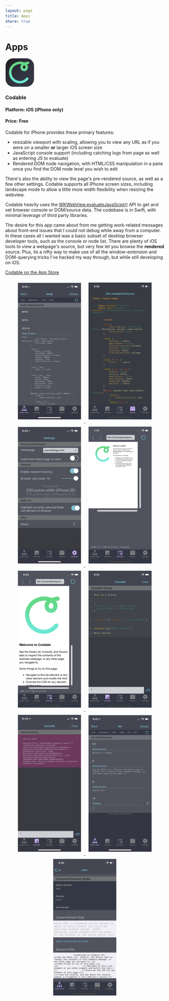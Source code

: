 ```yaml
---
layout: page
title: Apps
share: true
---
```


# Apps

<a href="(http://appstore.com/codable"><img class="drop-shadow" src="/images/codable-icon.png" style="display: block; vertical-align: middle; height: 90px; border-radius: 25px; border: 1px solid transparent;"></a>
### Codable
#### Platform: iOS (iPhone only)
#### Price: Free

Codable for iPhone provides these primary features:
- resizable viewport with scaling, allowing you to view any URL as if you were on a smaller **or** larger iOS screen size
- JavaScript console support (including catching logs from page as well as entering JS to evaluate)
- Rendered DOM node navigation, with HTML/CSS manipulation in a pane once you find the DOM node level you wish to edit

There's also the ability to view the page's pre-rendered source, as well as a few other settings. Codable supports all iPhone screen sizes, including landscape mode to allow a little more width flexibility when resizing the webview.

Codable heavily uses the [WKWebView.evaluateJavaScipt()](https://developer.apple.com/documentation/webkit/wkwebview/1415017-evaluatejavascript) API to get and set browser console or DOM/source data. The codebase is in Swift, with minimal leverage of third party libraries.

The desire for this app came about from me getting work-related messages about front-end issues that I could not debug while away from a computer. In these cases all I wanted was a basic subset of desktop browser developer tools, such as the console or node list. There are plenty of iOS tools to view a webpage's source, but very few let you browse the **rendered** source. Plus, its a nifty way to make use of all the window-extension and DOM-querying tricks I've hacked my way through, but while still developing on iOS.

[Codable on the App Store](http://appstore.com/codable)

<div style="margin: 0 auto; text-align: center;">
<a href="/images/UNADJUSTEDNONRAW_thumb_227d.jpg" target="_blank">
<img class="drop-shadow" src="/images/UNADJUSTEDNONRAW_thumb_227d.jpg" style="width: 200px; height: auto; padding: 10px; display: inline-block" alt="Codable screenshot" class="image-md">
</a>
<a href="/images/UNADJUSTEDNONRAW_thumb_227a.jpg" target="_blank">
<img class="drop-shadow" src="/images/UNADJUSTEDNONRAW_thumb_227a.jpg" style="width: 200px; height: auto; padding: 10px; display: inline-block" alt="Codable screenshot" class="image-md">
</a>
<a href="/images/UNADJUSTEDNONRAW_thumb_227b.jpg" target="_blank">
<img class="drop-shadow" src="/images/UNADJUSTEDNONRAW_thumb_227b.jpg" style="width: 200px; height: auto; padding: 10px; display: inline-block" alt="Codable screenshot" class="image-md">
</a>
<a href="/images/UNADJUSTEDNONRAW_thumb_227c.jpg" target="_blank">
<img class="drop-shadow" src="/images/UNADJUSTEDNONRAW_thumb_227c.jpg" style="width: 200px; height: auto; padding: 10px; display: inline-block" alt="Codable screenshot" class="image-md">
</a>
<a href="/images/UNADJUSTEDNONRAW_thumb_2276.jpg" target="_blank">
<img class="drop-shadow" src="/images/UNADJUSTEDNONRAW_thumb_2276.jpg" style="width: 200px; height: auto; padding: 10px; display: inline-block" alt="Codable screenshot" class="image-md">
</a>
<a href="/images/UNADJUSTEDNONRAW_thumb_2277.jpg" target="_blank">
<img class="drop-shadow" src="/images/UNADJUSTEDNONRAW_thumb_2277.jpg" style="width: 200px; height: auto; padding: 10px; display: inline-block" alt="Codable screenshot" class="image-md">
<a href="/images/UNADJUSTEDNONRAW_thumb_2280.jpg" target="_blank">
<img class="drop-shadow" src="/images/UNADJUSTEDNONRAW_thumb_2280.jpg" style="width: 200px; height: auto; padding: 10px; display: inline-block" alt="Codable screenshot" class="image-md">
</a>
</a>
<a href="/images/UNADJUSTEDNONRAW_thumb_2278.jpg" target="_blank">
<img class="drop-shadow" src="/images/UNADJUSTEDNONRAW_thumb_2278.jpg" style="width: 200px; height: auto; padding: 10px; display: inline-block" alt="Codable screenshot" class="image-md">
</a>
<a href="/images/UNADJUSTEDNONRAW_thumb_2279.jpg" target="_blank">
<img class="drop-shadow" src="/images/UNADJUSTEDNONRAW_thumb_2279.jpg" style="width: 200px; height: auto; padding: 10px; display: inline-block" alt="Codable screenshot" class="image-md">
</a>
</div>



